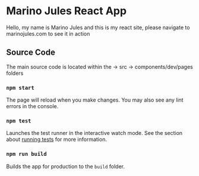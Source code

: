 # Marino Jules React App

Hello, my name is Marino Jules and this is my react site, please navigate to marinojules.com to see it in action

## Source Code

The main source code is located within the -> src -> components/dev/pages folders

### `npm start`

The page will reload when you make changes. You may also see any lint errors in the console.

### `npm test`

Launches the test runner in the interactive watch mode. See the section about [running tests](https://facebook.github.io/create-react-app/docs/running-tests) for more information.

### `npm run build`

Builds the app for production to the `build` folder.